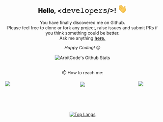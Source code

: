 <div align="center">
<h2> 𝐇𝐞𝐥𝐥𝐨, <𝚍𝚎𝚟𝚎𝚕𝚘𝚙𝚎𝚛𝚜/>! <img src="https://github.com/ABSphreak/ABSphreak/blob/master/gifs/Hi.gif" width="30px"></h2>


You have finally discovered me on Github. <br>
Please feel free to clone or fork any project, raise issues and submit PRs if you think something could be better. <br>
Ask me anything <a href="https://github.com/ArbitCode/ArbitCode/issues/new"><b>here.</b></a><br>


<i>Happy Coding!</i> 😊


<img align="center" src="https://github-readme-stats.vercel.app/api?username=ArbitCode&include_all_commits=true&count_private=true&show_icons=true&line_height=20&title_color=7A7ADB&icon_color=2234AE&text_color=D3D3D3&bg_color=0,000000,130F40" alt="ArbitCode's Github Stats">

</br>
</br>

 📫 How to reach me: 
<div align="center">

  
   <a href="https://twitter.com/Rajaram_26">
  <img align="left" width=70px src="https://img.icons8.com/clouds/100/000000/twitter.png"/>
</a>

<a href="https://www.linkedin.com/in/arbitcode/">
  <img align="center" width=70px src="https://img.icons8.com/clouds/100/000000/linkedin.png"/>
</a>
<a href="mailto:Rajaramsharma422@gmail.com">
  <img align="right" width=70px src="https://img.icons8.com/clouds/100/000000/gmail.png"/>
</a></br>
</div>
<br>
<br>
<br>
<br>

[![Top Langs](https://github-readme-stats.vercel.app/api/top-langs/?username=ArbitCode&layout=compact)](https://github.com/ArbitCode/github-readme-stats)
</div>
